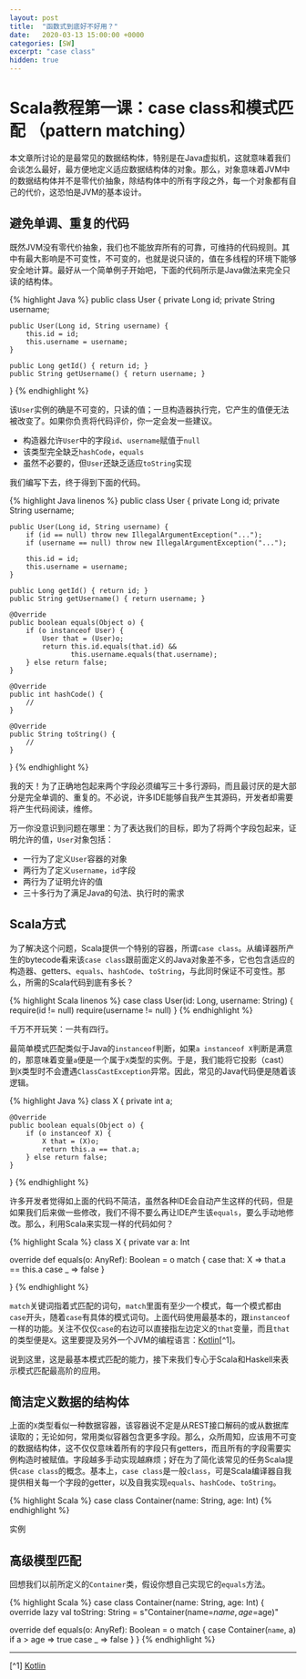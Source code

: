 ```yaml
---
layout: post
title:  "函数式到底好不好用？"
date:   2020-03-13 15:00:00 +0000
categories: [SW]
excerpt: "case class"
hidden: true
---
```

# Scala教程第一课：case class和模式匹配 （pattern matching）
本文章所讨论的是最常见的数据结构体，特别是在Java虚拟机，这就意味着我们会谈怎么最好，最方便地定义适应数据结构体的对象。那么，对象意味着JVM中的数据结构体并不是零代价抽象，除结构体中的所有字段之外，每一个对象都有自己的代价，这恐怕是JVM的基本设计。

## 避免单调、重复的代码
既然JVM没有零代价抽象，我们也不能放弃所有的可靠，可维持的代码规则。其中有最大影响是不可变性，不可变的，也就是说只读的，值在多线程的环境下能够安全地计算。最好从一个简单例子开始吧，下面的代码所示是Java做法来完全只读的结构体。

{% highlight Java %}
public class User {
    private Long id;
    private String username;

    public User(Long id, String username) {
        this.id = id;
        this.username = username;
    }

    public Long getId() { return id; }
    public String getUsername() { return username; }
}
{% endhighlight %}

该`User`实例的确是不可变的，只读的值；一旦构造器执行完，它产生的值便无法被改变了。如果你负责将代码评价，你一定会发一些建议。

* 构造器允许`User`中的字段`id`、`username`赋值于`null`
* 该类型完全缺乏`hashCode`，`equals`
* 虽然不必要的，但`User`还缺乏适应`toString`实现

我们编写下去，终于得到下面的代码。

{% highlight Java linenos %}
public class User {
    private Long id;
    private String username;

    public User(Long id, String username) {
        if (id == null) throw new IllegalArgumentException("...");
        if (username == null) throw new IllegalArgumentException("...");

        this.id = id;
        this.username = username;
    }

    public Long getId() { return id; }
    public String getUsername() { return username; }

    @Override 
    public boolean equals(Object o) {
        if (o instanceof User) {
            User that = (User)o;
            return this.id.equals(that.id) &&
                   this.username.equals(that.username);
        } else return false;
    }

    @Override 
    public int hashCode() {
        //
    }

    @Override 
    public String toString() {
        //
    }
}
{% endhighlight %}

我的天！为了正确地包起来两个字段必须编写三十多行源码，而且最讨厌的是大部分是完全单调的、重复的。不必说，许多IDE能够自我产生其源码，开发者却需要将产生代码阅读，维修。

万一你没意识到问题在哪里：为了表达我们的目标，即为了将两个字段包起来，证明允许的值，`User`对象包括：

* 一行为了定义`User`容器的对象
* 两行为了定义`username`，`id`字段
* 两行为了证明允许的值
* 三十多行为了满足Java的句法、执行时的需求

## Scala方式
为了解决这个问题，Scala提供一个特别的容器，所谓`case class`。从编译器所产生的bytecode看来该`case class`跟前面定义的Java对象差不多，它也包含适应的构造器、getters、`equals`、`hashCode`、`toString`，与此同时保证不可变性。那么，所需的Scala代码到底有多长？

{% highlight Scala linenos %}
case class User(id: Long, username: String) {
  require(id != null)
  require(username != null)
}
{% endhighlight %}

千万不开玩笑：一共有四行。

最简单模式匹配类似于Java的`instanceof`判断，如果`a instanceof X`判断是满意的，那意味着变量`a`便是一个属于`X`类型的实例。于是，我们能将它投影（cast）到`X`类型时不会遭遇`ClassCastException`异常。因此，常见的Java代码便是随着该逻辑。

{% highlight Java %}
class X {
    private int a;

    @Override
    public boolean equals(Object o) {
        if (o instanceof X) {
            X that = (X)o;
            return this.a == that.a;
        } else return false;
    }
}
{% endhighlight %}

许多开发者觉得如上面的代码不简洁，虽然各种IDE会自动产生这样的代码，但是如果我们后来做一些修改，我们不得不要么再让IDE产生该`equals`，要么手动地修改。那么，利用Scala来实现一样的代码如何？

{% highlight Scala %}
class X {
  private var a: Int

  override def equals(o: AnyRef): Boolean = o match {
    case that: X => that.a == this.a
    case _       => false
  }

}
{% endhighlight %}

`match`关键词指着式匹配的词句，`match`里面有至少一个模式，每一个模式都由`case`开头，随着`case`有具体的模式词句。上面代码使用最基本的，跟`instanceof`一样的功能。关注不仅仅`case`的右边可以直接指左边定义的`that`变量，而且`that`的类型便是`X`。这里要提及另外一个JVM的编程语言：[Kotlin](https://kotlinlang.org/docs/reference/typecasts.html)[^1]。

说到这里，这是最基本模式匹配的能力，接下来我们专心于Scala和Haskell来表示模式匹配最高阶的应用。

## 简洁定义数据的结构体
上面的`X`类型看似一种数据容器，该容器说不定是从REST接口解码的或从数据库读取的；无论如何，常用类似容器包含更多字段。那么，众所周知，应该用不可变的数据结构体，这不仅仅意味着所有的字段只有getters，而且所有的字段需要实例构造时被赋值。字段越多手动实现越麻烦；好在为了简化该常见的任务Scala提供`case class`的概念。基本上，`case class`是一般`class`，可是Scala编译器自我提供相关每一个字段的getter，以及自我实现`equals`、`hashCode`、`toString`。

{% highlight Scala %}
case class Container(name: String, age: Int)
{% endhighlight %}

实例

## 高级模型匹配
回想我们以前所定义的`Container`类，假设你想自己实现它的`equals`方法。

{% highlight Scala %}
case class Container(name: String, age: Int) {
  override lazy val toString: String = s"Container(name=$name, age=$age)"

  override def equals(o: AnyRef): Boolean = o match {
    case Container(`name`, a) if a > age => true
    case _                               => false
  }
}
{% endhighlight %}

----

[^1] [Kotlin](https://kotlinlang.org/docs/reference/typecasts.html)